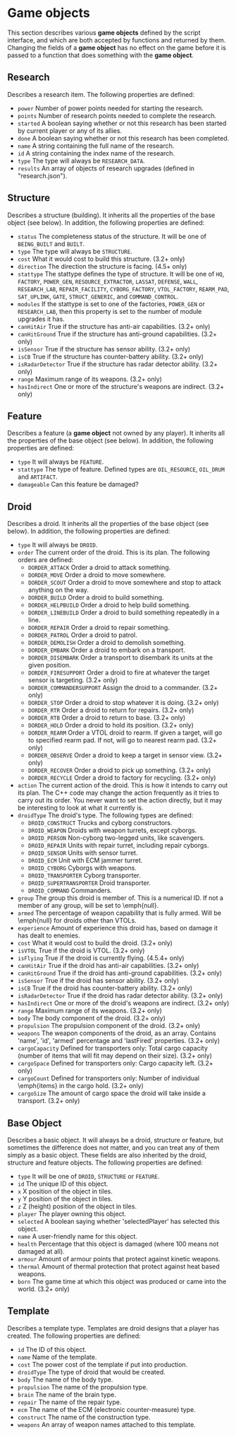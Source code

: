 # Game objects

This section describes various **game objects** defined by the script interface,
and which are both accepted by functions and returned by them. Changing the
fields of a **game object** has no effect on the game before it is passed to a
function that does something with the **game object**.

## Research

Describes a research item. The following properties are defined:

* ```power``` Number of power points needed for starting the research.
* ```points``` Number of research points needed to complete the research.
* ```started``` A boolean saying whether or not this research has been started by current player or any of its allies.
* ```done``` A boolean saying whether or not this research has been completed.
* ```name``` A string containing the full name of the research.
* ```id``` A string containing the index name of the research.
* ```type``` The type will always be ```RESEARCH_DATA```.
* ```results``` An array of objects of research upgrades (defined in "research.json").

## Structure

Describes a structure (building). It inherits all the properties of the base object (see below).
In addition, the following properties are defined:

* ```status``` The completeness status of the structure. It will be one of ```BEING_BUILT``` and ```BUILT```.
* ```type``` The type will always be ```STRUCTURE```.
* ```cost``` What it would cost to build this structure. (3.2+ only)
* ```direction``` The direction the structure is facing. (4.5+ only)
* ```stattype``` The stattype defines the type of structure. It will be one of ```HQ```, ```FACTORY```, ```POWER_GEN```,
```RESOURCE_EXTRACTOR```, ```LASSAT```, ```DEFENSE```, ```WALL```, ```RESEARCH_LAB```, ```REPAIR_FACILITY```,
```CYBORG_FACTORY```, ```VTOL_FACTORY```, ```REARM_PAD```, ```SAT_UPLINK```, ```GATE```, ```STRUCT_GENERIC```, and ```COMMAND_CONTROL```.
* ```modules``` If the stattype is set to one of the factories, ```POWER_GEN``` or ```RESEARCH_LAB```, then this property is set to the
number of module upgrades it has.
* ```canHitAir``` True if the structure has anti-air capabilities. (3.2+ only)
* ```canHitGround``` True if the structure has anti-ground capabilities. (3.2+ only)
* ```isSensor``` True if the structure has sensor ability. (3.2+ only)
* ```isCB``` True if the structure has counter-battery ability. (3.2+ only)
* ```isRadarDetector``` True if the structure has radar detector ability. (3.2+ only)
* ```range``` Maximum range of its weapons. (3.2+ only)
* ```hasIndirect``` One or more of the structure's weapons are indirect. (3.2+ only)

## Feature

Describes a feature (a **game object** not owned by any player). It inherits all the properties of the base object (see below).
In addition, the following properties are defined:
* ```type``` It will always be ```FEATURE```.
* ```stattype``` The type of feature. Defined types are ```OIL_RESOURCE```, ```OIL_DRUM``` and ```ARTIFACT```.
* ```damageable``` Can this feature be damaged?

## Droid

Describes a droid. It inherits all the properties of the base object (see below).
In addition, the following properties are defined:

* ```type``` It will always be ```DROID```.
* ```order``` The current order of the droid. This is its plan. The following orders are defined:
  * ```DORDER_ATTACK``` Order a droid to attack something.
  * ```DORDER_MOVE``` Order a droid to move somewhere.
  * ```DORDER_SCOUT``` Order a droid to move somewhere and stop to attack anything on the way.
  * ```DORDER_BUILD``` Order a droid to build something.
  * ```DORDER_HELPBUILD``` Order a droid to help build something.
  * ```DORDER_LINEBUILD``` Order a droid to build something repeatedly in a line.
  * ```DORDER_REPAIR``` Order a droid to repair something.
  * ```DORDER_PATROL``` Order a droid to patrol.
  * ```DORDER_DEMOLISH``` Order a droid to demolish something.
  * ```DORDER_EMBARK``` Order a droid to embark on a transport.
  * ```DORDER_DISEMBARK``` Order a transport to disembark its units at the given position.
  * ```DORDER_FIRESUPPORT``` Order a droid to fire at whatever the target sensor is targeting. (3.2+ only)
  * ```DORDER_COMMANDERSUPPORT``` Assign the droid to a commander. (3.2+ only)
  * ```DORDER_STOP``` Order a droid to stop whatever it is doing. (3.2+ only)
  * ```DORDER_RTR``` Order a droid to return for repairs. (3.2+ only)
  * ```DORDER_RTB``` Order a droid to return to base. (3.2+ only)
  * ```DORDER_HOLD``` Order a droid to hold its position. (3.2+ only)
  * ```DORDER_REARM``` Order a VTOL droid to rearm. If given a target, will go to specified rearm pad. If not, will go to nearest rearm pad. (3.2+ only)
  * ```DORDER_OBSERVE``` Order a droid to keep a target in sensor view. (3.2+ only)
  * ```DORDER_RECOVER``` Order a droid to pick up something. (3.2+ only)
  * ```DORDER_RECYCLE``` Order a droid to factory for recycling. (3.2+ only)
* ```action``` The current action of the droid. This is how it intends to carry out its plan. The
C++ code may change the action frequently as it tries to carry out its order. You never want to set
the action directly, but it may be interesting to look at what it currently is.
* ```droidType``` The droid's type. The following types are defined:
  * ```DROID_CONSTRUCT``` Trucks and cyborg constructors.
  * ```DROID_WEAPON``` Droids with weapon turrets, except cyborgs.
  * ```DROID_PERSON``` Non-cyborg two-legged units, like scavengers.
  * ```DROID_REPAIR``` Units with repair turret, including repair cyborgs.
  * ```DROID_SENSOR``` Units with sensor turret.
  * ```DROID_ECM``` Unit with ECM jammer turret.
  * ```DROID_CYBORG``` Cyborgs with weapons.
  * ```DROID_TRANSPORTER``` Cyborg transporter.
  * ```DROID_SUPERTRANSPORTER``` Droid transporter.
  * ```DROID_COMMAND``` Commanders.
* ```group``` The group this droid is member of. This is a numerical ID. If not a member of any group, will be set to \emph{null}.
* ```armed``` The percentage of weapon capability that is fully armed. Will be \emph{null} for droids other than VTOLs.
* ```experience``` Amount of experience this droid has, based on damage it has dealt to enemies.
* ```cost``` What it would cost to build the droid. (3.2+ only)
* ```isVTOL``` True if the droid is VTOL. (3.2+ only)
* ```isFlying``` True if the droid is currently flying. (4.5.4+ only)
* ```canHitAir``` True if the droid has anti-air capabilities. (3.2+ only)
* ```canHitGround``` True if the droid has anti-ground capabilities. (3.2+ only)
* ```isSensor``` True if the droid has sensor ability. (3.2+ only)
* ```isCB``` True if the droid has counter-battery ability. (3.2+ only)
* ```isRadarDetector``` True if the droid has radar detector ability. (3.2+ only)
* ```hasIndirect``` One or more of the droid's weapons are indirect. (3.2+ only)
* ```range``` Maximum range of its weapons. (3.2+ only)
* ```body``` The body component of the droid. (3.2+ only)
* ```propulsion``` The propulsion component of the droid. (3.2+ only)
* ```weapons``` The weapon components of the droid, as an array. Contains 'name', 'id', 'armed' percentage and 'lastFired' properties. (3.2+ only)
* ```cargoCapacity``` Defined for transporters only: Total cargo capacity (number of items that will fit may depend on their size). (3.2+ only)
* ```cargoSpace``` Defined for transporters only: Cargo capacity left. (3.2+ only)
* ```cargoCount``` Defined for transporters only: Number of individual \emph{items} in the cargo hold. (3.2+ only)
* ```cargoSize``` The amount of cargo space the droid will take inside a transport. (3.2+ only)

## Base Object

Describes a basic object. It will always be a droid, structure or feature, but sometimes the
difference does not matter, and you can treat any of them simply as a basic object. These
fields are also inherited by the droid, structure and feature objects.
The following properties are defined:

* ```type``` It will be one of ```DROID```, ```STRUCTURE``` or ```FEATURE```.
* ```id``` The unique ID of this object.
* ```x``` X position of the object in tiles.
* ```y``` Y position of the object in tiles.
* ```z``` Z (height) position of the object in tiles.
* ```player``` The player owning this object.
* ```selected``` A boolean saying whether 'selectedPlayer' has selected this object.
* ```name``` A user-friendly name for this object.
* ```health``` Percentage that this object is damaged (where 100 means not damaged at all).
* ```armour``` Amount of armour points that protect against kinetic weapons.
* ```thermal``` Amount of thermal protection that protect against heat based weapons.
* ```born``` The game time at which this object was produced or came into the world. (3.2+ only)

## Template

Describes a template type. Templates are droid designs that a player has created.
The following properties are defined:

* ```id``` The ID of this object.
* ```name``` Name of the template.
* ```cost``` The power cost of the template if put into production.
* ```droidType``` The type of droid that would be created.
* ```body``` The name of the body type.
* ```propulsion``` The name of the propulsion type.
* ```brain``` The name of the brain type.
* ```repair``` The name of the repair type.
* ```ecm``` The name of the ECM (electronic counter-measure) type.
* ```construct``` The name of the construction type.
* ```weapons``` An array of weapon names attached to this template.
